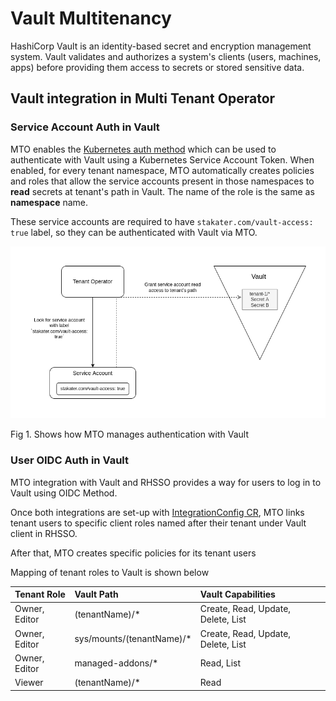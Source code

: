 # Vault Multitenancy

HashiCorp Vault is an identity-based secret and encryption management system. Vault validates and authorizes a system's clients (users, machines, apps) before providing them access to secrets or stored sensitive data.

## Vault integration in Multi Tenant Operator

### Service Account Auth in Vault

MTO enables the [Kubernetes auth method](https://www.Vaultproject.io/docs/auth/kubernetes) which can be used to authenticate with Vault using a Kubernetes Service Account Token. When enabled, for every tenant namespace, MTO automatically creates policies and roles that allow the service accounts present in those namespaces to **read** secrets at tenant's path in Vault. The name of the role is the same as **namespace** name.

These service accounts are required to have `stakater.com/vault-access: true` label, so they can be authenticated with Vault via MTO.

![image](./images/to-vault-multitenancy.png)

Fig 1. Shows how MTO manages authentication with Vault

### User OIDC Auth in Vault

MTO integration with Vault and RHSSO provides a way for users to log in to Vault using OIDC Method.

Once both integrations are set-up with [IntegrationConfig CR](/content/integration-config.md), MTO links tenant users to specific client roles named after their tenant under Vault client in RHSSO.

After that, MTO creates specific policies for its tenant users

Mapping of tenant roles to Vault is shown below

|  Tenant Role  |        Vault Path       |         Vault Capabilities       |
|:--------------|:------------------------|:---------------------------------|
|Owner, Editor  |(tenantName)/*           |Create, Read, Update, Delete, List|
|Owner, Editor  |sys/mounts/(tenantName)/*|Create, Read, Update, Delete, List|
|Owner, Editor  |managed-addons/*         |Read, List                        |
|Viewer         |(tenantName)/*           |Read                              |
